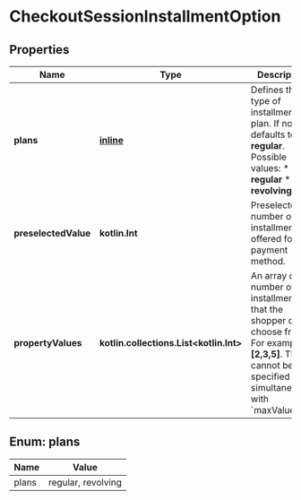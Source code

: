 
# CheckoutSessionInstallmentOption

## Properties
Name | Type | Description | Notes
------------ | ------------- | ------------- | -------------
**plans** | [**inline**](#kotlin.collections.List&lt;Plans&gt;) | Defines the type of installment plan. If not set, defaults to **regular**.  Possible values: * **regular** * **revolving** |  [optional]
**preselectedValue** | **kotlin.Int** | Preselected number of installments offered for this payment method. |  [optional]
**propertyValues** | **kotlin.collections.List&lt;kotlin.Int&gt;** | An array of the number of installments that the shopper can choose from. For example, **[2,3,5]**. This cannot be specified simultaneously with &#x60;maxValue&#x60;. |  [optional]


<a name="kotlin.collections.List<Plans>"></a>
## Enum: plans
Name | Value
---- | -----
plans | regular, revolving



